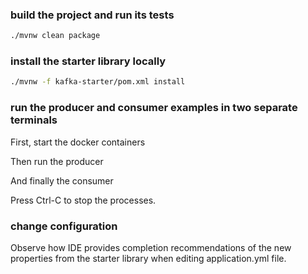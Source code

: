 ### build the project and run its tests
```bash
./mvnw clean package
```


### install the starter library locally
```bash
./mvnw -f kafka-starter/pom.xml install
```

### run the producer and consumer examples in two separate terminals

First, start the docker containers

Then run the producer

And finally the consumer

Press Ctrl-C to stop the processes.

### change configuration

Observe how IDE provides completion recommendations of the new properties from the starter library
when editing application.yml file.
